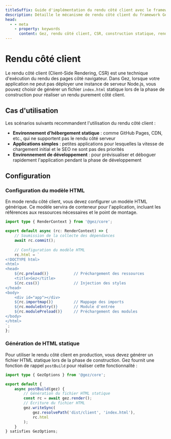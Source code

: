 ```yaml
---
titleSuffix: Guide d'implémentation du rendu côté client avec le framework Gez
description: Détaille le mécanisme de rendu côté client du framework Gez, incluant la construction statique, les stratégies de déploiement et les meilleures pratiques, pour aider les développeurs à réaliser un rendu front-end efficace dans un environnement sans serveur.
head:
  - - meta
    - property: keywords
      content: Gez, rendu côté client, CSR, construction statique, rendu front-end, déploiement sans serveur, optimisation des performances
---
```


# Rendu côté client

Le rendu côté client (Client-Side Rendering, CSR) est une technique d'exécution du rendu des pages côté navigateur. Dans Gez, lorsque votre application ne peut pas déployer une instance de serveur Node.js, vous pouvez choisir de générer un fichier `index.html` statique lors de la phase de construction pour réaliser un rendu purement côté client.

## Cas d'utilisation

Les scénarios suivants recommandent l'utilisation du rendu côté client :

- **Environnement d'hébergement statique** : comme GitHub Pages, CDN, etc., qui ne supportent pas le rendu côté serveur
- **Applications simples** : petites applications pour lesquelles la vitesse de chargement initial et le SEO ne sont pas des priorités
- **Environnement de développement** : pour prévisualiser et déboguer rapidement l'application pendant la phase de développement

## Configuration

### Configuration du modèle HTML

En mode rendu côté client, vous devez configurer un modèle HTML générique. Ce modèle servira de conteneur pour l'application, incluant les références aux ressources nécessaires et le point de montage.

```ts title="src/entry.server.ts"
import type { RenderContext } from '@gez/core';

export default async (rc: RenderContext) => {
    // Soumission de la collecte des dépendances
    await rc.commit();
    
    // Configuration du modèle HTML
    rc.html = `
<!DOCTYPE html>
<html>
<head>
    ${rc.preload()}           // Préchargement des ressources
    <title>Gez</title>
    ${rc.css()}               // Injection des styles
</head>
<body>
    <div id="app"></div>
    ${rc.importmap()}         // Mappage des imports
    ${rc.moduleEntry()}       // Module d'entrée
    ${rc.modulePreload()}     // Préchargement des modules
</body>
</html>
`;
};
```

### Génération de HTML statique

Pour utiliser le rendu côté client en production, vous devez générer un fichier HTML statique lors de la phase de construction. Gez fournit une fonction de rappel `postBuild` pour réaliser cette fonctionnalité :

```ts title="src/entry.node.ts"
import type { GezOptions } from '@gez/core';

export default {
    async postBuild(gez) {
        // Génération du fichier HTML statique
        const rc = await gez.render();
        // Écriture du fichier HTML
        gez.writeSync(
            gez.resolvePath('dist/client', 'index.html'),
            rc.html
        );
    }
} satisfies GezOptions;
```
